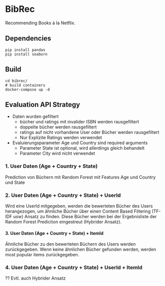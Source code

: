 # BibRec

Recommending Books à la Netflix.

## Dependencies

```
pip install pandas
pip install seaborn
```

## Build

```
cd bibrec/
# build containers
docker-compose up -d
```

## Evaluation API Strategy

- Daten wurden gefiltert
    - bücher und ratings mit invalider ISBN werden rausgefiltert
    - doppelte bücher werden rausgefiltert
    - ratings auf nicht vorhandene User oder Bücher werden rausgefiltert
    - Nur Explizite Ratings werden verwendet
- Evaluierungsparameter Age und Country sind required arguments
    - Parameter State ist optional, wird allerdings gleich behandelt
    - Parameter City wird nicht verwendet

### 1. User Daten (Age + Country + State)

Prediction von Büchern mit Random Forest mit Features Age und Country und State

### 2. User Daten (Age + Country + State) + UserId

Wird eine UserId mitgegeben, werden die bewerteten Bücher des Users herangezogen, um ähnliche Bücher über einen Content
Based Filtering (TF-IDF usw) Ansatz zu finden. Diese Bücher werden bei der Ergebnisliste der Random Forest Prediction
eingestreut (Hybrider Ansatz).

#### 3. User Daten (Age + Country + State) + ItemId

Ähnliche Bücher zu den bewerteten Büchern des Users werden zurückgegeben. Wenn keine ähnlichen Bücher gefunden werden,
werden most popular items zurückgegeben.

### 4. User Daten (Age + Country + State) + UserId + ItemId

?? Evtl. auch Hybrider Ansatz

